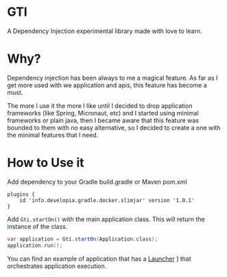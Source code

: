 # GTI
A Dependency Injection experimental library made with love to learn.

# Why?
Dependency injection has been always to me a magical feature. As far as I get more used with we application and apis, 
this feature has become a must. 

The more I use it the more I like until I decided to drop application frameworks (like Spring, Micronaut, etc) and 
I started using minimal frameworks or plain java, then I became aware that this feature was bounded to them with no 
easy alternative, so I decided to create a one with the minimal features that I need.

# How to Use it
Add dependency to your Gradle build.gradle or Maven pom.xml
```
plugins {
    id 'info.developia.gradle.docker.slimjar' version '1.0.1'
}
```

Add `Gti.startOn()` with the main application class. This will return the instance of the class.
```java
var application = Gti.startOn(Application.class);
application.run();
```

You can find an example of application that has a [Launcher](src/test/java/fixture/Launcher.java) ] that orchestrates application execution.
